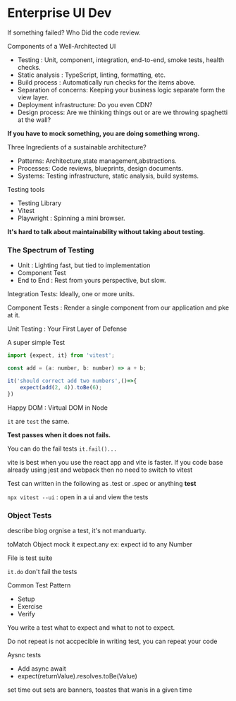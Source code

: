 # Enterprise UI Dev

If something failed? Who Did the code review.

Components of a Well-Architected UI

* Testing : Unit, component, integration, end-to-end, smoke tests, health checks.
* Static analysis : TypeScript, linting, formatting, etc.
* Build process : Automatically run checks for the items above.
* Separation of concerns: Keeping your business logic separate form the view layer.
* Deployment infrastructure: Do you even CDN?
* Design process: Are we thinking things out or are we throwing spaghetti at the wall?


**If you have to mock something, you are doing something wrong.**

Three Ingredients of a sustainable architecture?

* Patterns: Architecture,state management,abstractions.
* Processes: Code reviews, blueprints, design documents.
* Systems: Testing infrastructure, static analysis, build systems.

Testing tools

* Testing Library
* Vitest
* Playwright : Spinning a mini browser.

**It's hard to talk about maintainability without taking about testing.**


### The Spectrum of Testing

* Unit : Lighting fast, but tied to implementation
* Component Test
* End to End : Rest from yours perspective, but slow.

Integration Tests: Ideally, one or more units.

Component Tests : Render a single component from our application and pke at it.

Unit Testing : Your First Layer of Defense

A super simple Test

```javascript
import {expect, it} from 'vitest';

const add = (a: number, b: number) => a + b;

it('should correct add two numbers',()=>{
	expect(add(2, 4)).toBe(6);
})
```

Happy DOM : Virtual DOM in Node

`it` are `test` the same.


**Test passes when it does not fails.**

You can do the fail tests `it.fail()...`

vite is best when you use the react app and vite is faster. If you code base already using jest and webpack then no need to switch to vitest

Test can written in the following as .test or .spec or anything __test__

`npx vitest --ui` : open in a ui and view the tests

### Object Tests

describe blog orgnise a test, it's not manduarty.

toMatch Object
mock it
expect.any ex: expect id to any Number

File is test suite

`it.do` don't fail the tests

Common Test Pattern

* Setup
* Exercise
* Verify

You write a test what to expect and what to not to expect.

Do not repeat is not accpecible in writing test, you can repeat your code

Aysnc tests

* Add async await
* expect(returnValue).resolves.toBe(Value)

set time out sets are banners, toastes that wanis in a given time


